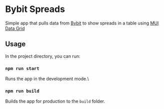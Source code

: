 # Bybit Spreads

Simple app that pulls data from [Bybit](https://www.bybit.com/) to show spreads in a table using [MUI Data Grid](https://mui.com/x/react-data-grid/)

## Usage

In the project directory, you can run:

### `npm run start`

Runs the app in the development mode.\

### `npm run build`

Builds the app for production to the `build` folder.
